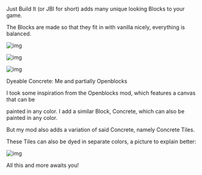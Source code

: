 Just Build It (or JBI for short) adds many unique looking Blocks to your game.

The Blocks are made so that they fit in with vanilla nicely, everything is balanced.

 
![img](https://i.imgur.com/jsFRjAb.png)

![img](https://i.imgur.com/c4NQcBL.png)

![img](https://i.imgur.com/95S0Arg.png)

 
Dyeable Concrete: Me and partially Openblocks

I took some inspiration from the Openblocks mod, which features a canvas that can be

painted in any color. I add a similar Block, Concrete, which can also be painted in any color.

But my mod also adds a variation of said Concrete, namely Concrete Tiles.

These Tiles can also be dyed in separate colors, a picture to explain better:

![img](http://i.imgur.com/5rsuwge.png)

 
All this and more awaits you!